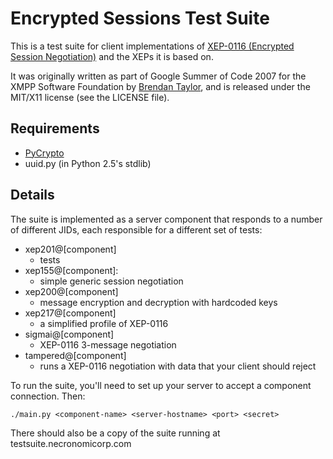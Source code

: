# Encrypted Sessions Test Suite #

This is a test suite for client implementations of [XEP-0116 (Encrypted Session Negotiation)][XEP-0116] and the XEPs it is based on.

It was originally written as part of Google Summer of Code 2007 for the XMPP Software Foundation by [Brendan Taylor][bct], and is released under the MIT/X11 license (see the LICENSE file).

## Requirements ##

- [PyCrypto][]
- uuid.py (in Python 2.5's stdlib)

## Details ##

The suite is implemented as a server component that responds to a number of different JIDs, each responsible for a different set of tests:

- xep201@[component]
  - tests
- xep155@[component]:
  - simple generic session negotiation
- xep200@[component]
  - message encryption and decryption with hardcoded keys
- xep217@[component]
  - a simplified profile of XEP-0116
- sigmai@[component]
  - XEP-0116 3-message negotiation
- tampered@[component]
  - runs a XEP-0116 negotiation with data that your client should reject

To run the suite, you'll need to set up your server to accept a component connection. Then:

    ./main.py <component-name> <server-hostname> <port> <secret>

There should also be a copy of the suite running at testsuite.necronomicorp.com

[bct]: http://necronomicorp.com/bct
[XEP-0116]: http://www.xmpp.org/extensions/xep-0116.html
[PyCrypto]: http://www.amk.ca/python/code/crypto
